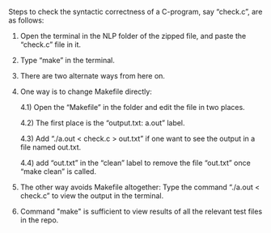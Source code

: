 Steps to check the syntactic correctness of a C-program, say “check.c”,  are as follows:

1. Open the terminal in the NLP folder of the zipped file, and paste the “check.c” file in it.

2. Type “make” in the terminal.

3. There are two alternate ways from here on.

4. One way is to change Makefile directly:

	4.1) Open the “Makefile” in the folder and edit the file in two places.

	4.2) The first place is the “output.txt: a.out” label.

	4.3) Add “./a.out < check.c > out.txt” if one want to see the output in a file named out.txt.

	4.4) add “out.txt” in the “clean” label to remove the file “out.txt” once “make clean” is called.


5. The other way avoids Makefile altogether:
	Type the command “./a.out < check.c” to view the output in the terminal.

6. Command "make" is sufficient to view results of all the relevant test files in the repo.
